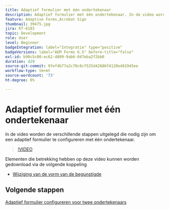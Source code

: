```yaml
---
title: Adaptief formulier met één ondertekenaar
description: Adaptief formulier met één ondertekenaar. In de video worden de verschillende stappen uitgelegd die nodig zijn om een adaptief formulier te configureren met één ondertekenaar.
feature: Adaptive Forms,Acrobat Sign
thumbnail: 39475.jpg
jira: KT-6103
topic: Development
role: User
level: Beginner
badgeIntegration: label="Integratie" type="positive"
badgeVersions: label="AEM Forms 6.5" before-title="false"
exl-id: b90c5c00-ec62-4809-9ab6-047eba2f2bb0
duration: 429
source-git-commit: 9fef4b77a2c70c8cf525d42686f4120e481945ee
workflow-type: tm+mt
source-wordcount: '73'
ht-degree: 0%

---
```


# Adaptief formulier met één ondertekenaar


In de video worden de verschillende stappen uitgelegd die nodig zijn om een adaptief formulier te configureren met één ondertekenaar.

>[!VIDEO](https://video.tv.adobe.com/v/39475?quality=12&learn=on)

Elementen die betrekking hebben op deze video kunnen worden gedownload via de volgende koppeling

* [Wijziging van de vorm van de begunstigde](assets/change-of-beneficiary-form.zip)

## Volgende stappen

[Adaptief formulier configureren voor twee ondertekenaars](./configure-adaptive-form-for-two-signers.md)
